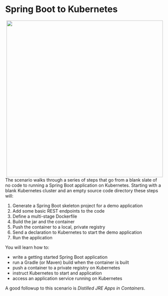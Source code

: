 # Spring Boot to Kubernetes #

<img align="right" src="/javajon/courses/kubernetes-fundamentals/distillation/assets/java-distillation.png" width="500">

The scenario walks through a series of steps that go from a blank slate of no code to running a Spring Boot application on Kubernetes. Starting with a blank Kubernetes cluster and an empty source code directory these steps will:

1. Generate a Spring Boot skeleton project for a demo application
2. Add some basic REST endpoints to the code
3. Define a multi-stage Dockerfile
4. Build the jar and the container
5. Push the container to a local, private registry
6. Send a declaration to Kubernetes to start the demo application
7. Run the application

You will learn how to:

- write a getting started Spring Boot application
- run a Gradle (or Maven) build when the container is built
- push a container to a private registry on Kubernetes
- instruct Kubernetes to start and application
- access an application service running on Kubernetes

A good followup to this scenario is _Distilled JRE Apps in Containers_.
